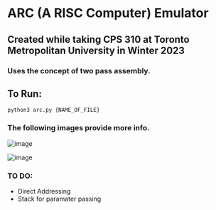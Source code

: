 # ARC (A RISC Computer) Emulator

## Created while taking CPS 310 at Toronto Metropolitan University in Winter 2023

### Uses the concept of two pass assembly.

## To Run:
    python3 arc.py {NAME_OF_FILE}

### The following images provide more info.
![image](https://user-images.githubusercontent.com/72413722/224852297-90e1d310-fa16-47c3-b171-3557d18b1881.png)
>
![image](https://user-images.githubusercontent.com/72413722/224852505-23ec5c28-2c60-47da-a1c5-ca81aa896c52.png)

### TO DO:

* Direct Addressing
* Stack for paramater passing

